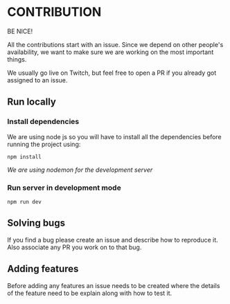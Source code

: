 # CONTRIBUTION

BE NICE!

All the contributions start with an issue. Since we depend on other people's availability, we want to make sure we are working on the most important things.

We usually go live on Twitch, but feel free to open a PR if you already got assigned to an issue.

## Run locally

### Install dependencies

We are using node js so you will have to install all the dependencies before running the project using:

```
npm install
```

*We are using nodemon for the development server*

### Run server in development mode
```
npm run dev
```

## Solving bugs

If you find a bug please create an issue and describe how to reproduce it. Also associate any PR you work on to that bug.


## Adding features

Before adding any features an issue needs to be created where the details of the feature need to be explain along with how to test it.
